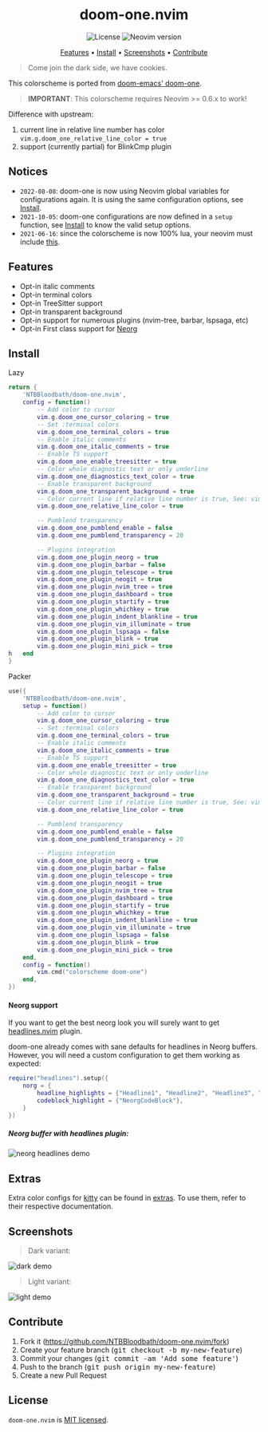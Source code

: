 <div align="center">

# doom-one.nvim

![License](https://img.shields.io/github/license/NTBBloodbath/doom-one.nvim?style=flat-square)
![Neovim version](https://img.shields.io/badge/Neovim-0.5-57A143?style=flat-square&logo=neovim)

[Features](#features) • [Install](#install) • [Screenshots](#screenshots) • [Contribute](#contribute)

</div>

> Come join the dark side, we have cookies.

This colorscheme is ported from [doom-emacs' doom-one].

> **IMPORTANT**: This colorscheme requires Neovim >= 0.6.x to work!

Difference with upstream:
1. current line in relative line number has color `vim.g.doom_one_relative_line_color = true`
2. support (currently partial) for BlinkCmp plugin


## Notices
- `2022-08-08`: doom-one is now using Neovim global variables for configurations again.
  It is using the same configuration options, see [Install](#install).
- `2021-10-05`: doom-one configurations are now defined in a `setup` function,
  see [Install](#install) to know the valid setup options.
- `2021-06-16`: since the colorscheme is now 100% lua, your neovim must include
  [this](https://github.com/neovim/neovim/pull/14686).

## Features

- Opt-in italic comments
- Opt-in terminal colors
- Opt-in TreeSitter support
- Opt-in transparent background
- Opt-in support for numerous plugins (nvim-tree, barbar, lspsaga, etc)
- Opt-in First class support for [Neorg](https://github.com/nvim-neorg/neorg)

## Install

Lazy
```lua
return {
    'NTBBloodbath/doom-one.nvim',
    config = function()
        -- Add color to cursor
		vim.g.doom_one_cursor_coloring = true
		-- Set :terminal colors
		vim.g.doom_one_terminal_colors = true
		-- Enable italic comments
		vim.g.doom_one_italic_comments = true
		-- Enable TS support
		vim.g.doom_one_enable_treesitter = true
		-- Color whole diagnostic text or only underline
        vim.g.doom_one_diagnostics_text_color = true
		-- Enable transparent background
		vim.g.doom_one_transparent_background = true
        -- Color current line if relative line number is true, See: vim.opt.relativenumber
        vim.g.doom_one_relative_line_color = true

        -- Pumblend transparency
		vim.g.doom_one_pumblend_enable = false
		vim.g.doom_one_pumblend_transparency = 20

        -- Plugins integration
		vim.g.doom_one_plugin_neorg = true
		vim.g.doom_one_plugin_barbar = false
		vim.g.doom_one_plugin_telescope = true
		vim.g.doom_one_plugin_neogit = true
		vim.g.doom_one_plugin_nvim_tree = true
		vim.g.doom_one_plugin_dashboard = true
		vim.g.doom_one_plugin_startify = true
		vim.g.doom_one_plugin_whichkey = true
		vim.g.doom_one_plugin_indent_blankline = true
		vim.g.doom_one_plugin_vim_illuminate = true
		vim.g.doom_one_plugin_lspsaga = false
		vim.g.doom_one_plugin_blink = true
		vim.g.doom_one_plugin_mini_pick = true
h   end
}
```

Packer
```lua
use({
    'NTBBloodbath/doom-one.nvim',
    setup = function()
        -- Add color to cursor
		vim.g.doom_one_cursor_coloring = true
		-- Set :terminal colors
		vim.g.doom_one_terminal_colors = true
		-- Enable italic comments
		vim.g.doom_one_italic_comments = true
		-- Enable TS support
		vim.g.doom_one_enable_treesitter = true
		-- Color whole diagnostic text or only underline
        vim.g.doom_one_diagnostics_text_color = true
		-- Enable transparent background
		vim.g.doom_one_transparent_background = true
        -- Color current line if relative line number is true, See: vim.opt.relativenumber
        vim.g.doom_one_relative_line_color = true

        -- Pumblend transparency
		vim.g.doom_one_pumblend_enable = false
		vim.g.doom_one_pumblend_transparency = 20

        -- Plugins integration
		vim.g.doom_one_plugin_neorg = true
		vim.g.doom_one_plugin_barbar = false
		vim.g.doom_one_plugin_telescope = true
		vim.g.doom_one_plugin_neogit = true
		vim.g.doom_one_plugin_nvim_tree = true
		vim.g.doom_one_plugin_dashboard = true
		vim.g.doom_one_plugin_startify = true
		vim.g.doom_one_plugin_whichkey = true
		vim.g.doom_one_plugin_indent_blankline = true
		vim.g.doom_one_plugin_vim_illuminate = true
		vim.g.doom_one_plugin_lspsaga = false
		vim.g.doom_one_plugin_blink = true
		vim.g.doom_one_plugin_mini_pick = true
	end,
	config = function()
        vim.cmd("colorscheme doom-one")
    end,
})
```

#### Neorg support

If you want to get the best neorg look you will surely want to get [headlines.nvim](https://github.com/lukas-reineke/headlines.nvim) plugin.

doom-one already comes with sane defaults for headlines in Neorg buffers. However, you will need a custom configuration to get them working as expected:
```lua
require("headlines").setup({
    norg = {
        headline_highlights = {"Headline1", "Headline2", "Headline3", "Headline4", "Headline5", "Headline6"},
        codeblock_highlight = {"NeorgCodeBlock"},
    }
})
```

##### Neorg buffer with headlines plugin:

![neorg headlines demo](https://user-images.githubusercontent.com/36456999/186283184-c75b3193-9fdc-4e76-9df0-7b2ea2d0059d.png)

## Extras

Extra color configs for [kitty] can be found in [extras](extras/). To use them,
refer to their respective documentation.

## Screenshots

> Dark variant:

![dark demo](https://user-images.githubusercontent.com/36456999/186283993-14157f3c-c3b1-4f08-85e8-304018511a3b.png)

> Light variant:

![light demo](https://user-images.githubusercontent.com/36456999/186283894-3caa6dd9-d964-4623-8c7d-0328f0e026ea.png)

## Contribute

1. Fork it (https://github.com/NTBBloodbath/doom-one.nvim/fork)
2. Create your feature branch (<kbd>git checkout -b my-new-feature</kbd>)
3. Commit your changes (<kbd>git commit -am 'Add some feature'</kbd>)
4. Push to the branch (<kbd>git push origin my-new-feature</kbd>)
5. Create a new Pull Request

## License

`doom-one.nvim` is [MIT licensed](./LICENSE).

[doom-emacs' doom-one]: https://github.com/hlissner/emacs-doom-themes/blob/master/themes/doom-one-theme.el
[kitty]: https://github.com/kovidgoyal/kitty
